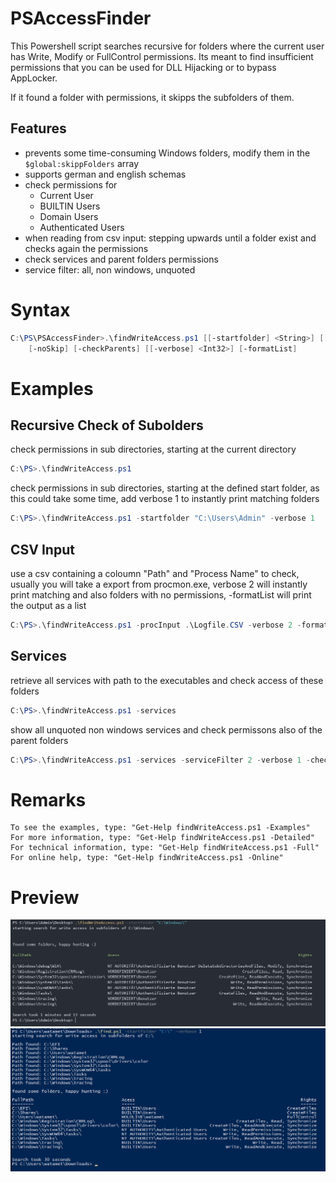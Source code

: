 # PSAccessFinder
 
This Powershell script searches recursive for folders where the current user has Write, Modify or FullControl permissions. Its meant to find insufficient permissions that you can be used for DLL Hijacking or to bypass AppLocker. 

If it found a folder with permissions, it skipps the subfolders of them.

## Features
- prevents some time-consuming Windows folders, modify them in the `$global:skippFolders` array
- supports german and english schemas
- check permissions for
    - Current User
    - BUILTIN Users
    - Domain Users
    - Authenticated Users
- when reading from csv input: stepping upwards until a folder exist and checks again the permissions
- check services and parent folders permissions
- service filter: all, non windows, unquoted



# Syntax
```powershell
C:\PS\PSAccessFinder>.\findWriteAccess.ps1 [[-startfolder] <String>] [[-inputCSV] <String>] [-services] [[-serviceFilter] <Int32>] [-noRecurse]     
    [-noSkip] [-checkParents] [[-verbose] <Int32>] [-formatList]
```


# Examples

## Recursive Check of Subolders
check permissions in sub directories, starting at the current directory
```powershell
C:\PS>.\findWriteAccess.ps1
````
check permissions in sub directories, starting at the defined start folder, as this could take some time, add verbose 1 to instantly print matching folders
```powershell
C:\PS>.\findWriteAccess.ps1 -startfolder "C:\Users\Admin" -verbose 1
```    

## CSV Input

use a csv containing a coloumn "Path" and "Process Name" to check, usually you will take a export from procmon.exe, verbose 2 will instantly print matching and also folders with no permissions, -formatList will print the output as a list

```powershell
C:\PS>.\findWriteAccess.ps1 -procInput .\Logfile.CSV -verbose 2 -formatList
```

## Services

retrieve all services with path to the executables and check access of these folders

```powershell
C:\PS>.\findWriteAccess.ps1 -services
```

show all unquoted non windows services and check permissons also of the parent folders

```powershell
C:\PS>.\findWriteAccess.ps1 -services -serviceFilter 2 -verbose 1 -checkParents
```


# Remarks
```
To see the examples, type: "Get-Help findWriteAccess.ps1 -Examples"
For more information, type: "Get-Help findWriteAccess.ps1 -Detailed"
For technical information, type: "Get-Help findWriteAccess.ps1 -Full"
For online help, type: "Get-Help findWriteAccess.ps1 -Online"
```

# Preview

![Demo 1](https://github.com/secure-77/PSAccessFinder/blob/main/WindowsClient.png "Demo 1")
![Demo 2](https://github.com/secure-77/PSAccessFinder/blob/main/WindowsServer.png "Demo 2")
